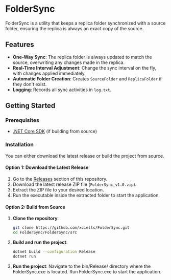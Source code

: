 # FolderSync

FolderSync is a utility that keeps a replica folder synchronized with a source folder, ensuring the replica is always an exact copy of the source.

## Features

- **One-Way Sync**: The replica folder is always updated to match the source, overwriting any changes made in the replica.
- **Real-Time Interval Adjustment**: Change the sync interval on the fly, with changes applied immediately.
- **Automatic Folder Creation**: Creates `SourceFolder` and `ReplicaFolder` if they don't exist.
- **Logging**: Records all sync activities in `log.txt`.

## Getting Started

### Prerequisites

- [.NET Core SDK](https://dotnet.microsoft.com/download) (if building from source)

### Installation

You can either download the latest release or build the project from source.

#### Option 1: Download the Latest Release

1. Go to the [Releases](https://github.com/xciells/FolderSync/releases) section of this repository.
2. Download the latest release ZIP file (`FolderSync_v1.0.zip`).
3. Extract the ZIP file to your desired location.
4. Run the executable inside the extracted folder to start the application.

#### Option 2: Build from Source

1. **Clone the repository**:
   ```bash
   git clone https://github.com/xciells/FolderSync.git
   cd FolderSync/FolderSync/src
2. **Build and run the project**:
   ```bash
   dotnet build --configuration Release
   dotnet run
3. **Run the project**:
   Navigate to the bin/Release/ directory where the FolderSync.exe is located.
   Run FolderSync.exe to start the application.
